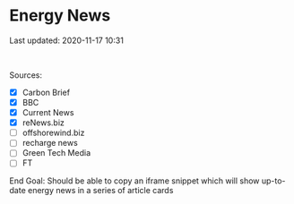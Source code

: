 # Energy News

Last updated: 2020-11-17 10:31

<br>

Sources:

- [x] Carbon Brief
- [x] BBC
- [x] Current News
- [x] reNews.biz
- [ ] offshorewind.biz
- [ ] recharge news
- [ ] Green Tech Media
- [ ] FT

End Goal: Should be able to copy an iframe snippet which will show up-to-date energy news in a series of article cards
